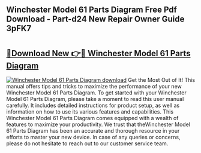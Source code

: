 ## Winchester Model 61 Parts Diagram Free Pdf Download - Part-d24 New Repair Owner Guide 3pFK7

# <h2><a href="http://dfnyu0.blite.top/?on=Winchester+Model+61+Parts+Diagram">🔗Download New 👉🔴 Winchester Model 61 Parts Diagram</a></h2>

[![Winchester Model 61 Parts Diagram download](https://i.imgur.com/lujVjoI.png)](http://dfnyu0.blite.top/?on=Winchester+Model+61+Parts+Diagram)
Get the Most Out of It! This manual offers tips and tricks to maximize the performance of your new Winchester Model 61 Parts Diagram. To get started with your Winchester Model 61 Parts Diagram, please take a moment to read this user manual carefully. It includes detailed instructions for product setup, as well as information on how to use its various features and capabilities. This Winchester Model 61 Parts Diagram comes equipped with a wealth of features to maximize your productivity. We trust that theWinchester Model 61 Parts Diagram has been an accurate and thorough resource in your efforts to master your new device. In case of any queries or concerns, please do not hesitate to reach out to our customer service team.
